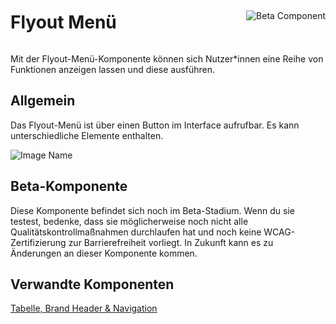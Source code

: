 <div style="display: inline-flex; align-items: center; justify-content: space-between; width: 100%;">
    <h1>Flyout Menü</h1>
    <img src="assets/beta.png" alt="Beta Component" />
</div>

Mit der Flyout-Menü-Komponente können sich Nutzer*innen eine Reihe von Funktionen anzeigen lassen und diese ausführen.

## Allgemein

Das Flyout-Menü ist über einen Button im Interface aufrufbar. Es kann unterschiedliche Elemente enthalten.

![Image Name](assets/3_components/menu/General_de.png)

## Beta-Komponente

Diese Komponente befindet sich noch im Beta-Stadium. Wenn du sie testest, bedenke, dass sie möglicherweise noch nicht alle Qualitätskontrollmaßnahmen durchlaufen hat und noch keine WCAG-Zertifizierung zur Barrierefreiheit vorliegt. In Zukunft kann es zu Änderungen an dieser Komponente kommen.

## Verwandte Komponenten

<a href="?path=/usage/components-table--standard">Tabelle, </a>
<a href="?path=/usage/components-brand-header-navigation--standard">Brand Header & Navigation</a>